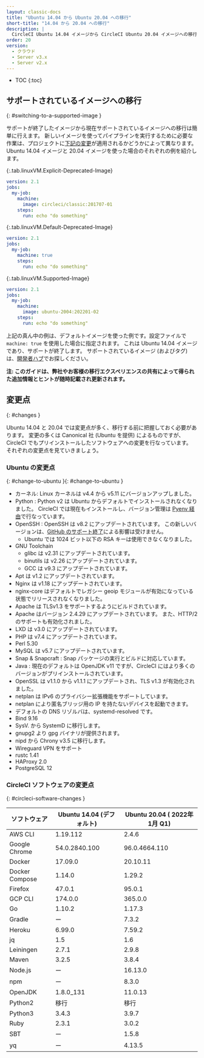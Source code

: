 ```yaml
---
layout: classic-docs
title: "Ubuntu 14.04 から Ubuntu 20.04 への移行"
short-title: "14.04 から 20.04 への移行"
description: |
  CircleCI Ubuntu 14.04 イメージから CircleCI Ubuntu 20.04 イメージへの移行に役立つ情報を紹介します。 このガイドでは、一つ一つの手順を説明するのではなく、変更点やよくある落とし穴について説明します。
order: 20
version:
  - クラウド
  - Server v3.x
  - Server v2.x
---
```


* TOC
{:toc}

## サポートされているイメージへの移行
{: #switching-to-a-supported-image }

サポートが終了したイメージから現在サポートされているイメージへの移行は簡単に行えます。 新しいイメージを使ってパイプラインを実行するために必要な作業は、プロジェクトに[下記の変更](#changes)が適用されるかどうかによって異なります。 Ubuntu 14.04 イメージと 20.04 イメージを使った場合のそれぞれの例を紹介します。

{:.tab.linuxVM.Explicit-Deprecated-Image}
```yaml
version: 2.1
jobs:
  my-job:
    machine:
      image: circleci/classic:201707-01
    steps:
      run: echo "do something"
```

{:.tab.linuxVM.Default-Deprecated-Image}
```yaml
version: 2.1
jobs:
  my-job:
    machine: true
    steps:
      run: echo "do something"
```

{:.tab.linuxVM.Supported-Image}
```yaml
version: 2.1
jobs:
  my-job:
    machine:
      image: ubuntu-2004:202201-02
    steps:
      run: echo "do something"
```

上記の真ん中の例は、デフォルトイメージを使った例です。設定ファイルで `machine: true` を使用した場合に指定されます。 これは Ubuntu 14.04 イメージであり、サポートが終了します。 サポートされているイメージ (およびタグ) は、[開発者ハブ](https://circleci.com/developer/images?imageType=machine)でお探しください。

**注: このガイドは、弊社やお客様の移行エクスペリエンスの共有によって得られた追加情報とヒントが随時記載され更新されます。**


## 変更点
{: #changes }

Ubuntu 14.04 と 20.04 では変更点が多く、移行する前に把握しておく必要があります。 変更の多くは Canonical 社 (Ubuntu を提供) によるものですが、 CircleCI でもプリインストールしたソフトウェアへの変更を行なっています。 それぞれの変更点を見ていきましょう。

### Ubuntu の変更点
{: #change-to-ubuntu }{: #change-to-ubuntu }

- カーネル: Linux カーネルは v4.4 から v5.11 にバージョンアップしました。
- Python : Python v2 は Ubuntu からデフォルトでインストールされなくなりました。 CircleCI では現在もインストールし、バージョン管理は [Pyenv 経由](https://github.com/pyenv/pyenv)で行なっています。
- OpenSSH : OpenSSH は v8.2 にアップデートされています。 この新しいバージョンは、[GitHub のサポート終了](https://github.blog/2021-09-01-improving-git-protocol-security-github/)による影響は受けません。
  - Ubuntu では 1024 ビット以下の RSA キーは使用できなくなりました。
- GNU Toolchain
  - glibc は v2.31 にアップデートされています。
  - binutils は v2.26 にアップデートされています。
  - GCC は v9.3 にアップデートされています。
- Apt は v1.2 にアップデートされています。
- Nginx は v1.18 にアップデートされています。
- nginx-core はデフォルトでレガシー geoip モジュールが有効になっている状態でリリースされなくなりました。
- Apache は TLSv1.3 をサポートするようにビルドされています。
- Apache はバージョン 2.4.29 にアップデートされています。 また、HTTP/2 のサポートも有効化されました。
- LXD は v3.0 にアップデートされています。
- PHP は v7.4 にアップデートされています。
- Perl 5.30
- MySQL は v5.7 にアップデートされています。
- Snap & Snapcraft : Snap パッケージの実行とビルドに対応しています。
- Java : 現在のデフォルトは OpenJDK v11 ですが、CircleCI にはより多くのバージョンがプリインストールされています。
- OpenSSL は v1.1.0 から v1.1.1 にアップデートされ、TLS v1.3 が有効化されました。
- netplan は IPv6 のプライバシー拡張機能をサポートしています。
- netplan により匿名ブリッジ用の IP を持たないデバイスを起動できます。
- デフォルトの DNS リゾルバは、systemd-resolved です。
- Bind 9.16
- SysV.  から SystemD に移行します。
- gnupg2 より gpg バイナリが提供されます。
- nipd から Chrony v3.5 に移行します。
- Wireguard VPN をサポート
- rustc 1.41
- HAProxy 2.0
- PostgreSQL 12

### CircleCI ソフトウェアの変更点
{: #circleci-software-changes }

| ソフトウェア         | Ubuntu 14.04 (デフォルト) | Ubuntu 20.04 ( 2022年 1月 Q1) |
| -------------- | -------------------- | --------------------------- |
| AWS CLI        | 1.19.112             | 2.4.6                       |
| Google Chrome  | 54.0.2840.100        | 96.0.4664.110               |
| Docker         | 17.09.0              | 20.10.11                    |
| Docker Compose | 1.14.0               | 1.29.2                      |
| Firefox        | 47.0.1               | 95.0.1                      |
| GCP CLI        | 174.0.0              | 365.0.0                     |
| Go             | 1.10.2               | 1.17.3                      |
| Gradle         | ー                    | 7.3.2                       |
| Heroku         | 6.99.0               | 7.59.2                      |
| jq             | 1.5                  | 1.6                         |
| Leiningen      | 2.7.1                | 2.9.8                       |
| Maven          | 3.2.5                | 3.8.4                       |
| Node.js        | ー                    | 16.13.0                     |
| npm            | ー                    | 8.3.0                       |
| OpenJDK        | 1.8.0_131            | 11.0.13                     |
| Python2        | 移行                   | 移行                          |
| Python3        | 3.4.3                | 3.9.7                       |
| Ruby           | 2.3.1                | 3.0.2                       |
| SBT            | ー                    | 1.5.8                       |
| yq             | ー                    | 4.13.5                      |
